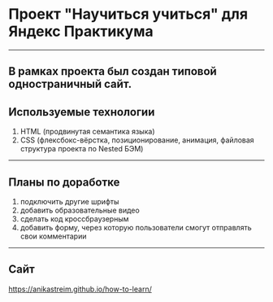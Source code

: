 # Проект "Научиться учиться" для Яндекс Практикума
------
В рамках проекта был создан типовой одностраничный сайт.
------
## Используемые технологии
1. HTML (продвинутая семантика языка)
2. CSS (флексбокс-вёрстка, позиционирование, анимация, файловая структура проекта по Nested БЭМ)
------
## Планы по доработке
1. подключить другие шрифты
2. добавить образовательные видео
3. сделать код кроссбраузерным
4. добавить форму, через которую пользователи смогут отправлять свои комментарии
------
## Сайт
https://anikastreim.github.io/how-to-learn/
